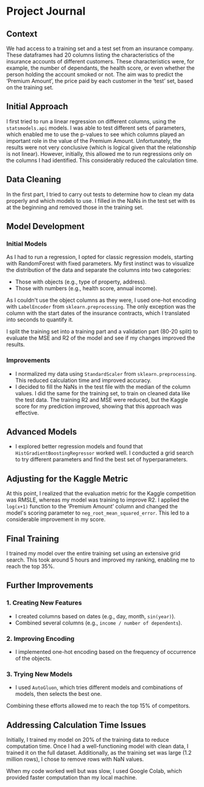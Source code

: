 # Project Journal

## Context
We had access to a training set and a test set from an insurance company. These dataframes had 20 columns listing the characteristics of the insurance accounts of different customers. These characteristics were, for example, the number of dependants, the health score, or even whether the person holding the account smoked or not. The aim was to predict the ‘Premium Amount’, the price paid by each customer in the ‘test’ set, based on the training set.

## Initial Approach
I first tried to run a linear regression on different columns, using the `statsmodels.api` models. I was able to test different sets of parameters, which enabled me to use the p-values to see which columns played an important role in the value of the Premium Amount. Unfortunately, the results were not very conclusive (which is logical given that the relationship is not linear). However, initially, this allowed me to run regressions only on the columns I had identified. This considerably reduced the calculation time.

## Data Cleaning
In the first part, I tried to carry out tests to determine how to clean my data properly and which models to use. I filled in the NaNs in the test set with `0`s at the beginning and removed those in the training set.

## Model Development
### Initial Models
As I had to run a regression, I opted for classic regression models, starting with RandomForest with fixed parameters. My first instinct was to visualize the distribution of the data and separate the columns into two categories:
- Those with objects (e.g., type of property, address).
- Those with numbers (e.g., health score, annual income).

As I couldn't use the object columns as they were, I used one-hot encoding with `LabelEncoder` from `sklearn.preprocessing`. The only exception was the column with the start dates of the insurance contracts, which I translated into seconds to quantify it.

I split the training set into a training part and a validation part (80-20 split) to evaluate the MSE and R2 of the model and see if my changes improved the results.

### Improvements
- I normalized my data using `StandardScaler` from `sklearn.preprocessing`. This reduced calculation time and improved accuracy.
- I decided to fill the NaNs in the test file with the median of the column values. I did the same for the training set, to train on cleaned data like the test data. The training R2 and MSE were reduced, but the Kaggle score for my prediction improved, showing that this approach was effective.

## Advanced Models
- I explored better regression models and found that `HistGradientBoostingRegressor` worked well. I conducted a grid search to try different parameters and find the best set of hyperparameters.

## Adjusting for the Kaggle Metric
At this point, I realized that the evaluation metric for the Kaggle competition was RMSLE, whereas my model was training to improve R2. I applied the `log(x+1)` function to the ‘Premium Amount’ column and changed the model's scoring parameter to `neg_root_mean_squared_error`. This led to a considerable improvement in my score.

## Final Training
I trained my model over the entire training set using an extensive grid search. This took around 5 hours and improved my ranking, enabling me to reach the top 35%.

## Further Improvements
### 1. Creating New Features
- I created columns based on dates (e.g., day, month, `sin(year)`).
- Combined several columns (e.g., `income / number of dependents`).

### 2. Improving Encoding
- I implemented one-hot encoding based on the frequency of occurrence of the objects.

### 3. Trying New Models
- I used `AutoGluon`, which tries different models and combinations of models, then selects the best one.

Combining these efforts allowed me to reach the top 15% of competitors.

## Addressing Calculation Time Issues
Initially, I trained my model on 20% of the training data to reduce computation time. Once I had a well-functioning model with clean data, I trained it on the full dataset. Additionally, as the training set was large (1.2 million rows), I chose to remove rows with NaN values.

When my code worked well but was slow, I used Google Colab, which provided faster computation than my local machine.
